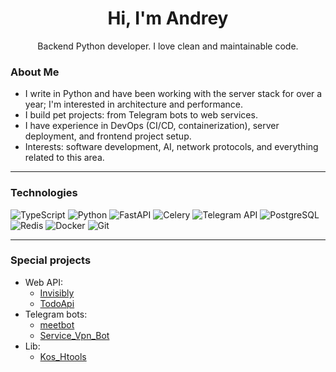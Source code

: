 <h1 align="center">Hi, I'm Andrey</h1>
<p align="center">
Backend Python developer. I love clean and maintainable code.
</p>

### About Me
- I write in Python and have been working with the server stack for over a year; I'm interested in architecture and performance.
- I build pet projects: from Telegram bots to web services.
- I have experience in DevOps (CI/CD, containerization), server deployment, and frontend project setup.
- Interests: software development, AI, network protocols, and everything related to this area.

---

### Technologies
![TypeScript](https://img.shields.io/badge/TypeScript-3178C6?style=for-the-badge&logo=typescript&logoColor=white)
![Python](https://img.shields.io/badge/Python-3776AB?style=for-the-badge&logo=python&logoColor=white)
![FastAPI](https://img.shields.io/badge/FastAPI-009688?style=for-the-badge&logo=fastapi&logoColor=white)
![Celery](https://img.shields.io/badge/Celery-37814A?style=for-the-badge&logo=celery&logoColor=white)
![Telegram API](https://img.shields.io/badge/Telegram-2CA5E0?style=for-the-badge&logo=telegram&logoColor=white)
![PostgreSQL](https://img.shields.io/badge/PostgreSQL-4169E1?style=for-the-badge&logo=postgresql&logoColor=white)
![Redis](https://img.shields.io/badge/Redis-DC382D?style=for-the-badge&logo=redis&logoColor=white)
![Docker](https://img.shields.io/badge/Docker-2496ED?style=for-the-badge&logo=docker&logoColor=white)
![Git](https://img.shields.io/badge/Git-F05032?style=for-the-badge&logo=git&logoColor=white)

---

### Special projects
- Web API:
  - [Invisibly](https://github.com/KociHH/Invisibly)
  - [TodoApi](https://github.com/KociHH/TodoApi)
- Telegram bots:
  - [meetbot](https://github.com/KociHH/meetbot)
  - [Service_Vpn_Bot](https://github.com/KociHH/Service_Vpn_Bot)
- Lib:
  - [Kos_Htools](https://github.com/KociHH/helping_lib)

